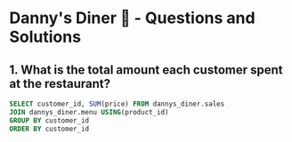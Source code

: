 # Danny's Diner :stew: - Questions and Solutions

## 1. What is the total amount each customer spent at the restaurant?

```sql
SELECT customer_id, SUM(price) FROM dannys_diner.sales
JOIN dannys_diner.menu USING(product_id)
GROUP BY customer_id
ORDER BY customer_id
```
